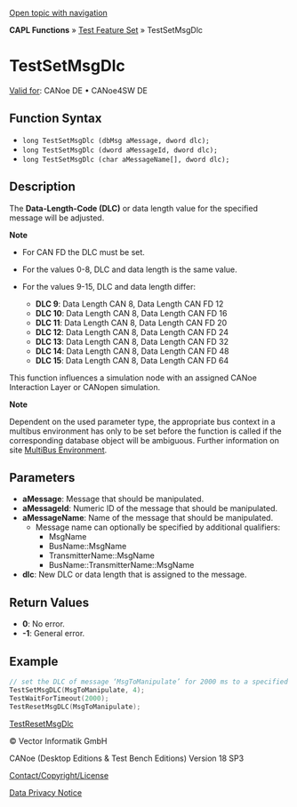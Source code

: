[Open topic with navigation](../../../../../CANoeDEFamily.htm#Topics/CAPLFunctions/Test/Functions/CAPLfunctionTestSetSetMsgDlc.md)

**CAPL Functions** » [Test Feature Set](../CAPLfunctionsTFSOverview.md) » TestSetMsgDlc

# TestSetMsgDlc

[Valid for](../../../Shared/FeatureAvailability.md): CANoe DE • CANoe4SW DE

## Function Syntax

- `long TestSetMsgDlc (dbMsg aMessage, dword dlc);`
- `long TestSetMsgDlc (dword aMessageId, dword dlc);`
- `long TestSetMsgDlc (char aMessageName[], dword dlc);`

## Description

The **Data-Length-Code (DLC)** or data length value for the specified message will be adjusted.

**Note**

- For CAN FD the DLC must be set.
- For the values 0-8, DLC and data length is the same value.
- For the values 9-15, DLC and data length differ:

  - **DLC 9**: Data Length CAN 8, Data Length CAN FD 12
  - **DLC 10**: Data Length CAN 8, Data Length CAN FD 16
  - **DLC 11**: Data Length CAN 8, Data Length CAN FD 20
  - **DLC 12**: Data Length CAN 8, Data Length CAN FD 24
  - **DLC 13**: Data Length CAN 8, Data Length CAN FD 32
  - **DLC 14**: Data Length CAN 8, Data Length CAN FD 48
  - **DLC 15**: Data Length CAN 8, Data Length CAN FD 64

This function influences a simulation node with an assigned CANoe Interaction Layer or CANopen simulation.

**Note**

Dependent on the used parameter type, the appropriate bus context in a multibus environment has only to be set before the function is called if the corresponding database object will be ambiguous. Further information on site [MultiBus Environment](../../../Shared/CAPL/General/TestMultiBusEnvironment.md).

## Parameters

- **aMessage**: Message that should be manipulated.
- **aMessageId**: Numeric ID of the message that should be manipulated.
- **aMessageName**: Name of the message that should be manipulated.
  - Message name can optionally be specified by additional qualifiers:
    - MsgName
    - BusName::MsgName
    - TransmitterName::MsgName
    - BusName::TransmitterName::MsgName
- **dlc**: New DLC or data length that is assigned to the message.

## Return Values

- **0**: No error.
- **-1**: General error.

## Example

```c
// set the DLC of message ‘MsgToManipulate’ for 2000 ms to a specified length
TestSetMsgDLC(MsgToManipulate, 4);
TestWaitForTimeout(2000);
TestResetMsgDLC(MsgToManipulate);
```

[TestResetMsgDlc](CAPLfunctionTestResetMsgDlc.md)

© Vector Informatik GmbH

CANoe (Desktop Editions & Test Bench Editions) Version 18 SP3

[Contact/Copyright/License](../../../Shared/ContactCopyrightLicense.md)

[Data Privacy Notice](https://www.vector.com/int/en/company/get-info/privacy-policy/)
